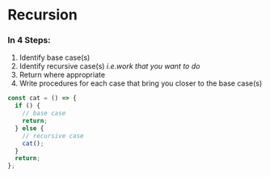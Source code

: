 # Recursion

### In 4 Steps:

1. Identify base case(s)
2. Identify recursive case(s) _i.e.work that you want to do_
3. Return where appropriate
4. Write procedures for each case that bring you closer to the base case(s)

```js
const cat = () => {
  if () {
    // base case
    return;
  } else {
    // recursive case
    cat();
  }
  return;
};
```

